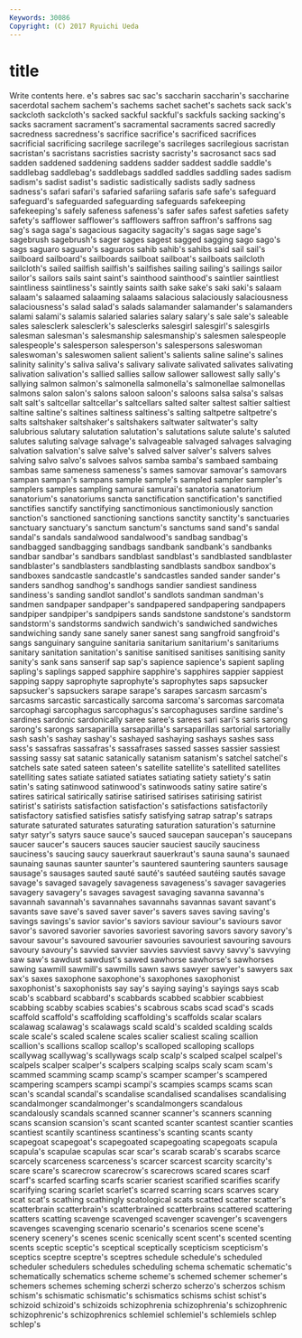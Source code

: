 ```yaml
---
Keywords: 30086 
Copyright: (C) 2017 Ryuichi Ueda
---
```


# title

Write contents here.
e's sabres
sac sac's saccharin saccharin's saccharine sacerdotal sachem sachem's sachems sachet
sachet's sachets sack sack's sackcloth sackcloth's sacked sackful sackful's sackfuls
sacking sacking's sacks sacrament sacrament's sacramental sacraments sacred sacredly sacredness
sacredness's sacrifice sacrifice's sacrificed sacrifices sacrificial sacrificing sacrilege sacrilege's sacrileges
sacrilegious sacristan sacristan's sacristans sacristies sacristy sacristy's sacrosanct sacs sad
sadden saddened saddening saddens sadder saddest saddle saddle's saddlebag saddlebag's
saddlebags saddled saddles saddling sades sadism sadism's sadist sadist's sadistic
sadistically sadists sadly sadness sadness's safari safari's safaried safariing safaris
safe safe's safeguard safeguard's safeguarded safeguarding safeguards safekeeping safekeeping's safely
safeness safeness's safer safes safest safeties safety safety's safflower safflower's
safflowers saffron saffron's saffrons sag sag's saga saga's sagacious sagacity
sagacity's sagas sage sage's sagebrush sagebrush's sager sages sagest sagged
sagging sago sago's sags saguaro saguaro's saguaros sahib sahib's sahibs
said sail sail's sailboard sailboard's sailboards sailboat sailboat's sailboats sailcloth
sailcloth's sailed sailfish sailfish's sailfishes sailing sailing's sailings sailor sailor's
sailors sails saint saint's sainthood sainthood's saintlier saintliest saintliness saintliness's
saintly saints saith sake sake's saki saki's salaam salaam's salaamed
salaaming salaams salacious salaciously salaciousness salaciousness's salad salad's salads salamander
salamander's salamanders salami salami's salamis salaried salaries salary salary's sale
sale's saleable sales salesclerk salesclerk's salesclerks salesgirl salesgirl's salesgirls salesman
salesman's salesmanship salesmanship's salesmen salespeople salespeople's salesperson salesperson's salespersons saleswoman
saleswoman's saleswomen salient salient's salients saline saline's salines salinity salinity's
saliva saliva's salivary salivate salivated salivates salivating salivation salivation's sallied
sallies sallow sallower sallowest sally sally's sallying salmon salmon's salmonella
salmonella's salmonellae salmonellas salmons salon salon's salons saloon saloon's saloons
salsa salsa's salsas salt salt's saltcellar saltcellar's saltcellars salted salter
saltest saltier saltiest saltine saltine's saltines saltiness saltiness's salting saltpetre
saltpetre's salts saltshaker saltshaker's saltshakers saltwater saltwater's salty salubrious salutary
salutation salutation's salutations salute salute's saluted salutes saluting salvage salvage's
salvageable salvaged salvages salvaging salvation salvation's salve salve's salved salver
salver's salvers salves salving salvo salvo's salvoes salvos samba samba's
sambaed sambaing sambas same sameness sameness's sames samovar samovar's samovars
sampan sampan's sampans sample sample's sampled sampler sampler's samplers samples
sampling samurai samurai's sanatoria sanatorium sanatorium's sanatoriums sancta sanctification sanctification's
sanctified sanctifies sanctify sanctifying sanctimonious sanctimoniously sanction sanction's sanctioned sanctioning
sanctions sanctity sanctity's sanctuaries sanctuary sanctuary's sanctum sanctum's sanctums sand
sand's sandal sandal's sandals sandalwood sandalwood's sandbag sandbag's sandbagged sandbagging
sandbags sandbank sandbank's sandbanks sandbar sandbar's sandbars sandblast sandblast's sandblasted
sandblaster sandblaster's sandblasters sandblasting sandblasts sandbox sandbox's sandboxes sandcastle sandcastle's
sandcastles sanded sander sander's sanders sandhog sandhog's sandhogs sandier sandiest
sandiness sandiness's sanding sandlot sandlot's sandlots sandman sandman's sandmen sandpaper
sandpaper's sandpapered sandpapering sandpapers sandpiper sandpiper's sandpipers sands sandstone sandstone's
sandstorm sandstorm's sandstorms sandwich sandwich's sandwiched sandwiches sandwiching sandy sane
sanely saner sanest sang sangfroid sangfroid's sangs sanguinary sanguine sanitaria
sanitarium sanitarium's sanitariums sanitary sanitation sanitation's sanitise sanitised sanitises sanitising
sanity sanity's sank sans sanserif sap sap's sapience sapience's sapient
sapling sapling's saplings sapped sapphire sapphire's sapphires sappier sappiest sapping
sappy saprophyte saprophyte's saprophytes saps sapsucker sapsucker's sapsuckers sarape sarape's
sarapes sarcasm sarcasm's sarcasms sarcastic sarcastically sarcoma sarcoma's sarcomas sarcomata
sarcophagi sarcophagus sarcophagus's sarcophaguses sardine sardine's sardines sardonic sardonically saree
saree's sarees sari sari's saris sarong sarong's sarongs sarsaparilla sarsaparilla's
sarsaparillas sartorial sartorially sash sash's sashay sashay's sashayed sashaying sashays
sashes sass sass's sassafras sassafras's sassafrases sassed sasses sassier sassiest
sassing sassy sat satanic satanically satanism satanism's satchel satchel's satchels
sate sated sateen sateen's satellite satellite's satellited satellites satelliting sates
satiate satiated satiates satiating satiety satiety's satin satin's sating satinwood
satinwood's satinwoods satiny satire satire's satires satirical satirically satirise satirised
satirises satirising satirist satirist's satirists satisfaction satisfaction's satisfactions satisfactorily satisfactory
satisfied satisfies satisfy satisfying satrap satrap's satraps saturate saturated saturates
saturating saturation saturation's saturnine satyr satyr's satyrs sauce sauce's sauced
saucepan saucepan's saucepans saucer saucer's saucers sauces saucier sauciest saucily
sauciness sauciness's saucing saucy sauerkraut sauerkraut's sauna sauna's saunaed saunaing
saunas saunter saunter's sauntered sauntering saunters sausage sausage's sausages sauted
sauté sauté's sautéed sautéing sautés savage savage's savaged savagely savageness
savageness's savager savageries savagery savagery's savages savagest savaging savanna savanna's
savannah savannah's savannahes savannahs savannas savant savant's savants save save's
saved saver saver's savers saves saving saving's savings savings's savior
savior's saviors saviour saviour's saviours savor savor's savored savorier savories
savoriest savoring savors savory savory's savour savour's savoured savourier savouries
savouriest savouring savours savoury savoury's savvied savvier savvies savviest savvy
savvy's savvying saw saw's sawdust sawdust's sawed sawhorse sawhorse's sawhorses
sawing sawmill sawmill's sawmills sawn saws sawyer sawyer's sawyers sax
sax's saxes saxophone saxophone's saxophones saxophonist saxophonist's saxophonists say say's
saying saying's sayings says scab scab's scabbard scabbard's scabbards scabbed
scabbier scabbiest scabbing scabby scabies scabies's scabrous scabs scad scad's
scads scaffold scaffold's scaffolding scaffolding's scaffolds scalar scalars scalawag scalawag's
scalawags scald scald's scalded scalding scalds scale scale's scaled scalene
scales scalier scaliest scaling scallion scallion's scallions scallop scallop's scalloped
scalloping scallops scallywag scallywag's scallywags scalp scalp's scalped scalpel scalpel's
scalpels scalper scalper's scalpers scalping scalps scaly scam scam's scammed
scamming scamp scamp's scamper scamper's scampered scampering scampers scampi scampi's
scampies scamps scams scan scan's scandal scandal's scandalise scandalised scandalises
scandalising scandalmonger scandalmonger's scandalmongers scandalous scandalously scandals scanned scanner scanner's
scanners scanning scans scansion scansion's scant scanted scanter scantest scantier
scanties scantiest scantily scantiness scantiness's scanting scants scanty scapegoat scapegoat's
scapegoated scapegoating scapegoats scapula scapula's scapulae scapulas scar scar's scarab
scarab's scarabs scarce scarcely scarceness scarceness's scarcer scarcest scarcity scarcity's
scare scare's scarecrow scarecrow's scarecrows scared scares scarf scarf's scarfed
scarfing scarfs scarier scariest scarified scarifies scarify scarifying scaring scarlet
scarlet's scarred scarring scars scarves scary scat scat's scathing scathingly
scatological scats scatted scatter scatter's scatterbrain scatterbrain's scatterbrained scatterbrains scattered
scattering scatters scatting scavenge scavenged scavenger scavenger's scavengers scavenges scavenging
scenario scenario's scenarios scene scene's scenery scenery's scenes scenic scenically
scent scent's scented scenting scents sceptic sceptic's sceptical sceptically scepticism
scepticism's sceptics sceptre sceptre's sceptres schedule schedule's scheduled scheduler schedulers
schedules scheduling schema schematic schematic's schematically schematics scheme scheme's schemed
schemer schemer's schemers schemes scheming scherzi scherzo scherzo's scherzos schism
schism's schismatic schismatic's schismatics schisms schist schist's schizoid schizoid's schizoids
schizophrenia schizophrenia's schizophrenic schizophrenic's schizophrenics schlemiel schlemiel's schlemiels schlep schlep's
